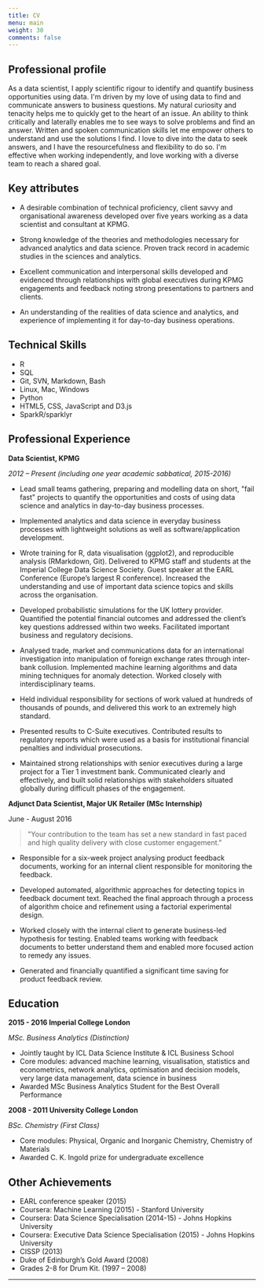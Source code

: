 ```yaml
---
title: CV
menu: main
weight: 30
comments: false
---
```


## Professional profile

As a data scientist, I apply scientific rigour to identify and quantify business opportunities using data. I'm driven by my love of using data to find and communicate answers to business questions. My natural curiosity and tenacity helps me to quickly get to the heart of an issue. An ability to think critically and laterally enables me to see ways to solve problems and find an answer. Written and spoken communication skills let me empower others to understand and use the solutions I find. I love to dive into the data to seek answers, and I have the resourcefulness and flexibility to do so. I'm effective when working independently, and love working with a diverse team to reach a shared goal.

## Key attributes

* A desirable combination of technical proficiency, client savvy and organisational awareness developed over five years working as a data scientist and consultant at KPMG.

* Strong knowledge of the theories and methodologies necessary for advanced analytics and data science. Proven track record in academic studies in the sciences and analytics.

* Excellent communication and interpersonal skills developed and evidenced through relationships with global executives during KPMG engagements and feedback noting strong presentations to partners and clients.

* An understanding of the realities of data science and analytics, and experience of implementing it for day-to-day business operations.

## Technical Skills

* R
* SQL
* Git, SVN, Markdown, Bash
* Linux, Mac, Windows
* Python
* HTML5, CSS, JavaScript and D3.js
* SparkR/sparklyr

## Professional Experience

__Data Scientist, KPMG__

_2012 – Present (including one year academic sabbatical, 2015-2016)_

* Lead small teams gathering, preparing and modelling data on short, "fail fast" projects to quantify the opportunities and costs of using data science and analytics in day-to-day business processes.

* Implemented analytics and data science in everyday business processes with lightweight solutions as well as software/application development.

* Wrote training for R, data visualisation (ggplot2), and reproducible analysis (RMarkdown, Git). Delivered to KPMG staff and students at the Imperial College Data Science Society. Guest speaker at the EARL Conference (Europe’s largest R conference). Increased the understanding and use of important data science topics and skills across the organisation.

* Developed probabilistic simulations for the UK lottery provider. Quantified the potential financial outcomes and addressed the client’s key questions addressed within two weeks. Facilitated important business and regulatory decisions.

* Analysed trade, market and communications data for an international investigation into manipulation of foreign exchange rates through inter-bank collusion. Implemented machine learning algorithms and data mining techniques for anomaly detection. Worked closely with interdisciplinary teams.

* Held individual responsibility for sections of work valued at hundreds of thousands of pounds, and delivered this work to an extremely high standard.

* Presented results to C-Suite executives. Contributed results to regulatory reports which were used as a basis for institutional financial penalties and individual prosecutions.

* Maintained strong relationships with senior executives during a large project for a Tier 1 investment bank. Communicated clearly and effectively, and built solid relationships with stakeholders situated globally during difficult phases of the engagement.

__Adjunct Data Scientist, Major UK Retailer (MSc Internship)__

June - August 2016

> "Your contribution to the team has set a new standard in fast paced and high quality delivery with close customer engagement."

* Responsible for a six-week project analysing product feedback documents, working for an internal client responsible for monitoring the feedback.

* Developed automated, algorithmic approaches for detecting topics in feedback document text. Reached the final approach through a process of algorithm choice and refinement using a factorial experimental design.

* Worked closely with the internal client to generate business-led hypothesis for testing. Enabled teams working with feedback documents to better understand them and enabled more focused action to remedy any issues.

* Generated and financially quantified a significant time saving for product feedback review.

## Education

__2015 - 2016	Imperial College London__

 _MSc. Business Analytics (Distinction)_

* Jointly taught by ICL Data Science Institute & ICL Business School
* Core modules: advanced machine learning, visualisation, statistics and econometrics, network analytics, optimisation and decision models, very large data management, data science in business
* Awarded MSc Business Analytics Student for the Best Overall Performance

__2008 - 2011	University College London__

_BSc. Chemistry (First Class)_

* Core modules: Physical, Organic and Inorganic Chemistry, Chemistry of Materials
* Awarded C. K. Ingold prize for undergraduate excellence

## Other Achievements

* EARL conference speaker (2015)
* Coursera: Machine Learning (2015) - Stanford University
* Coursera: Data Science Specialisation (2014-15) - Johns Hopkins University
* Coursera: Executive Data Science Specialisation (2015) - Johns Hopkins University
* CISSP (2013)
* Duke of Edinburgh’s Gold Award (2008)
* Grades 2-8 for Drum Kit. (1997 – 2008)

***